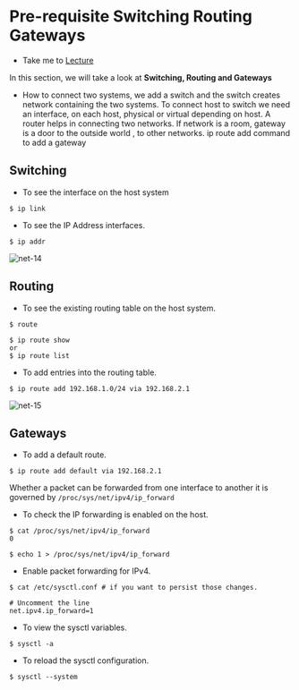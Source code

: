 # Pre-requisite Switching Routing Gateways

  - Take me to [Lecture](https://kodekloud.com/courses/539883/lectures/9817246)

In this section, we will take a look at **Switching, Routing and Gateways**
- How to connect two systems, we add a switch and the switch creates network containing the two systems. To connect host to switch we need an interface, on each host, physical or virtual depending on host. A router helps in connecting two networks.  If network is a room, gateway is a door to the outside world , to other networks.  ip route add command to add a gateway

## Switching

- To see the interface on the host system

```
$ ip link
```
- To see the IP Address interfaces.

```
$ ip addr
```

![net-14](../../images/net14.PNG)

## Routing

- To see the existing routing table on the host system.

```
$ route
```
```
$ ip route show
or
$ ip route list
```

- To add entries into the routing table.

```
$ ip route add 192.168.1.0/24 via 192.168.2.1
```

![net-15](../../images/net15.PNG)

## Gateways

- To add a default route.
```
$ ip route add default via 192.168.2.1
```

Whether a packet can be forwarded from one interface to another it is governed by `/proc/sys/net/ipv4/ip_forward`

- To check the IP forwarding is enabled on the host.
```
$ cat /proc/sys/net/ipv4/ip_forward
0

$ echo 1 > /proc/sys/net/ipv4/ip_forward
```

- Enable packet forwarding for IPv4.
```
$ cat /etc/sysctl.conf # if you want to persist those changes. 

# Uncomment the line
net.ipv4.ip_forward=1
```

- To view the sysctl variables.
```
$ sysctl -a 
```

- To reload the sysctl configuration.
```
$ sysctl --system
```





